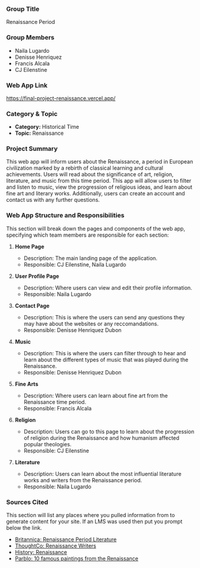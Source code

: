 ### Group Title

Renaissance Period

### Group Members

- Naila Lugardo
- Denisse Henriquez
- Francis Alcala
- CJ Eilenstine

### Web App Link

https://final-project-renaissance.vercel.app/

### Category & Topic

- **Category:** Historical Time
- **Topic:** Renaissance

### Project Summary

This web app will inform users about the Renaissance, a period in European civilization marked by a rebirth of classical learning and cultural achievements. Users will read about the significance of art, religion, literature, and music from this time period. This app will allow users to filter and listen to music, view the progression of religious ideas, and learn about fine art and literary works. Additionally, users can create an account and contact us with any further questions.

### Web App Structure and Responsibilities

This section will break down the pages and components of the web app, specifying which team members are responsible for each section:

1. **Home Page**

   - Description: The main landing page of the application.
   - Responsible: CJ Eilenstine, Naila Lugardo

2. **User Profile Page**

   - Description: Where users can view and edit their profile information.
   - Responsible: Naila Lugardo

3. **Contact Page**

   - Description: This is where the users can send any questions they may have about the websites or any reccomandations.
   - Responsible: Denisse Henriquez Dubon

4. **Music**

   - Description: This is where the users can filter through to hear and learn about the different types of music that was played during the Renaissance.
   - Responsible: Denisse Henriquez Dubon

5. **Fine Arts**

   - Description: Where users can learn about fine art from the Renaissance time period.
   - Responsible: Francis Alcala

6. **Religion**

   - Description: Users can go to this page to learn about the progression of religion during the Renaissance and how humanism affected popular theologies.
   - Responsible: CJ Eilenstine

7. **Literature**
   - Description: Users can learn about the most influential literature works and writers from the Renaissance period.
   - Responsible: Naila Lugardo

### Sources Cited

This section will list any places where you pulled information from to generate content for your site. If an LMS was used then put you prompt below the link.

- [Britannica: Renaissance Period Literature ](https://www.britannica.com/art/English-literature/The-Renaissance-period-1550-1660)
- [ThoughtCo: Renaissance Writers ](https://www.thoughtco.com/top-renaissance-writers-4156665)
- [History: Renaissance](https://www.history.com/topics/renaissance/renaissance)
- [Parblo: 10 famous paintings from the Renaissance](https://www.parblo.com/blogs/guides/10-most-famous-paintings-of-the-renaissance)
